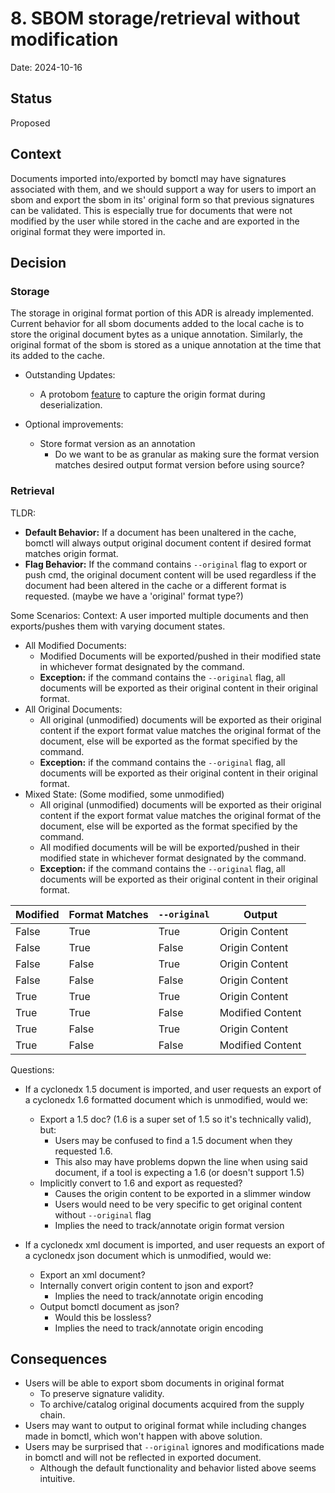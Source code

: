 # 8. SBOM storage/retrieval without modification

Date: 2024-10-16

## Status

Proposed

## Context

Documents imported into/exported by bomctl may have signatures associated with them, and we should support a way for users
to import an sbom and export the sbom in its' original form so that previous signatures can be validated. This is especially
true for documents that were not modified by the user while stored in the cache and are exported in the original format
they were imported in.

## Decision

### Storage

The storage in original format portion of this ADR is already implemented. Current behavior for all sbom documents added to the
local cache is to store the original document bytes as a unique annotation. Similarly, the original format of the sbom is stored
as a unique annotation at the time that its added to the cache.

- Outstanding Updates:
  - A protobom [feature](https://github.com/protobom/protobom/issues/213) to capture the origin format during deserialization.

- Optional improvements:
  - Store format version as an annotation
    - Do we want to be as granular as making sure the format version matches desired output format version before using source?

### Retrieval

TLDR:

- **Default Behavior:** If a document has been unaltered in the cache, bomctl will always output original document content if
desired format matches origin format.
- **Flag Behavior:** If the command contains `--original` flag to export or push cmd, the original document content will be used regardless if
the document had been altered in the cache or a different format is requested. (maybe we have a 'original' format type?)

Some Scenarios:
Context: A user imported multiple documents and then exports/pushes them with varying document states.

- All Modified Documents:
  - Modified Documents will be exported/pushed in their modified state in whichever format designated by the command.
  - **Exception:** if the command contains the `--original` flag, all documents will be exported as their original content
    in their original format.
- All Original Documents:
  - All original (unmodified) documents will be exported as their original content if the export format value matches the
    original format of the document, else will be exported as the format specified by the command.
  - **Exception:** if the command contains the `--original` flag, all documents will be exported as their original content
    in their original format.
- Mixed State: (Some modified, some unmodified)
  - All original (unmodified) documents will be exported as their original content if the export format value matches the
    original format of the document, else will be exported as the format specified by the command.
  - All modified documents will be will be exported/pushed in their modified state in whichever format designated by the command.
  - **Exception:** if the command contains the `--original` flag, all documents will be exported as their original content
    in their original format.

| Modified | Format Matches | `--original` | Output           |
|----------|----------------|--------------|------------------|
| False    | True           | True         | Origin Content   |
| False    | True           | False        | Origin Content   |
| False    | False          | True         | Origin Content   |
| False    | False          | False        | Origin Content   |
| True     | True           | True         | Origin Content   |
| True     | True           | False        | Modified Content |
| True     | False          | True         | Origin Content   |
| True     | False          | False        | Modified Content |

Questions:

- If a cyclonedx 1.5 document is imported, and user requests an export of a cyclonedx 1.6 formatted document which is unmodified, would we:
  - Export a 1.5 doc? (1.6 is a super set of 1.5 so it's technically valid), but:
    - Users may be confused to find a 1.5 document when they requested 1.6.
    - This also may have problems dopwn the line when using said document, if a tool is expecting a 1.6 (or doesn't support 1.5)
  - Implicitly convert to 1.6 and export as requested?
    - Causes the origin content to be exported in a slimmer window
    - Users would need to be very specific to get original content without `--original` flag
    - Implies the need to track/annotate origin format version

- If a cyclonedx xml document is imported, and user requests an export of a cyclonedx json document which is unmodified, would we:
  - Export an xml document?
  - Internally convert origin content to json and export?
    - Implies the need to track/annotate origin encoding
  - Output bomctl document as json?
    - Would this be lossless?
    - Implies the need to track/annotate origin encoding

## Consequences

- Users will be able to export sbom documents in original format
  - To preserve signature validity.
  - To archive/catalog original documents acquired from the supply chain.
- Users may want to output to original format while including changes made in bomctl, which won't happen with above solution.
- Users may be surprised that `--original` ignores and modifications made in bomctl and will not be reflected in exported document.
  - Although the default functionality and behavior listed above seems intuitive.
